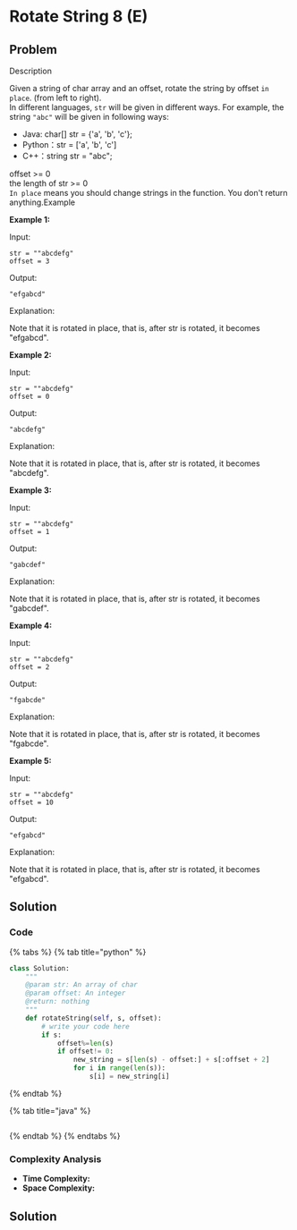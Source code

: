 # Rotate String 8 \(E\)

## Problem

Description

Given a string of char array and an offset, rotate the string by offset `in place`. \(from left to right\).  
In different languages, `str` will be given in different ways. For example, the string `"abc"` will be given in following ways:

* Java: char\[\] str = {'a', 'b', 'c'};
* Python：str = \['a', 'b', 'c'\]
* C++：string str = "abc";

offset &gt;= 0  
the length of str &gt;= 0  
`In place` means you should change strings in the function. You don't return anything.Example

**Example 1:**

Input:

```text
str = ""abcdefg"
offset = 3
```

Output:

```text
"efgabcd"
```

Explanation:

Note that it is rotated in place, that is, after str is rotated, it becomes "efgabcd".

**Example 2:**

Input:

```text
str = ""abcdefg"
offset = 0
```

Output:

```text
"abcdefg"
```

Explanation:

Note that it is rotated in place, that is, after str is rotated, it becomes "abcdefg".

**Example 3:**

Input:

```text
str = ""abcdefg"
offset = 1
```

Output:

```text
"gabcdef"
```

Explanation:

Note that it is rotated in place, that is, after str is rotated, it becomes "gabcdef".

**Example 4:**

Input:

```text
str = ""abcdefg"
offset = 2
```

Output:

```text
"fgabcde"
```

Explanation:

Note that it is rotated in place, that is, after str is rotated, it becomes "fgabcde".

**Example 5:**

Input:

```text
str = ""abcdefg"
offset = 10
```

Output:

```text
"efgabcd"
```

Explanation:

Note that it is rotated in place, that is, after str is rotated, it becomes "efgabcd".

## Solution 

### Code

{% tabs %}
{% tab title="python" %}
```python
class Solution:
    """
    @param str: An array of char
    @param offset: An integer
    @return: nothing
    """
    def rotateString(self, s, offset):
        # write your code here
        if s:
            offset%=len(s)
            if offset!= 0:
                new_string = s[len(s) - offset:] + s[:offset + 2]
                for i in range(len(s)):
                    s[i] = new_string[i]
```
{% endtab %}

{% tab title="java" %}
```

```
{% endtab %}
{% endtabs %}

### Complexity Analysis

* **Time Complexity:**
* **Space Complexity:**

## Solution

